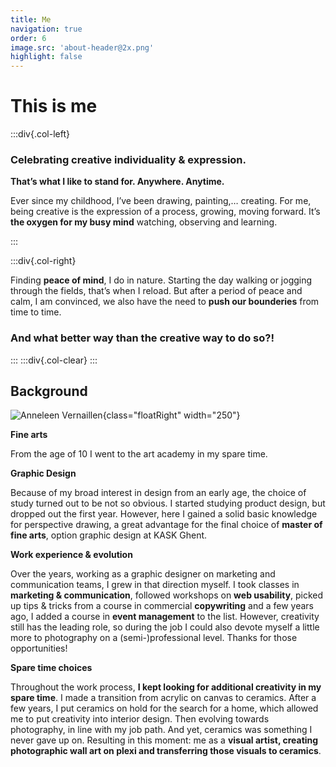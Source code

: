 ```yaml
---
title: Me
navigation: true
order: 6
image.src: 'about-header@2x.png'
highlight: false
---
```


# This is me

:::div{.col-left}

### Celebrating creative individuality & expression.
**That’s what I like to stand for. Anywhere. Anytime.**

Ever since my childhood, I’ve been drawing, painting,… creating. For me, being creative is the expression of a process, growing, moving forward. It’s **the oxygen for my busy mind** watching, observing and learning.

:::

:::div{.col-right}

Finding **peace of mind**, I do in nature. Starting the day walking or jogging through the fields, that’s when I reload. But after a period of peace and calm, I am convinced, we also have the need to **push our bounderies** from time to time.

### And what better way than the creative way to do so?!

:::
:::div{.col-clear}
:::

## Background

![Anneleen Vernaillen](/about-profilepic.jpg){class="floatRight" width="250"}

**Fine arts**

From the age of 10 I went to the art academy in my spare time.

**Graphic Design**

Because of my broad interest in design from an early age, the choice of study turned out to be not so obvious. I started studying product design, but dropped out the first year. However, here I gained a solid basic knowledge for perspective drawing, a great advantage for the final choice of **master of fine arts**, option graphic design at KASK Ghent.

**Work experience & evolution**

Over the years, working as a graphic designer on marketing and communication teams, I grew in that direction myself. I took classes in **marketing & communication**, followed workshops on **web usability**, picked up tips & tricks from a course in commercial **copywriting** and a few years ago, I added a course in **event management** to the list. However, creativity still has the leading role, so during the job I could also devote myself a little more to photography on a (semi-)professional level. Thanks for those opportunities!

**Spare time choices**

Throughout the work process, **I kept looking for additional creativity in my spare time**. I made a transition from acrylic on canvas to ceramics. After a few years, I put ceramics on hold for the search for a home, which allowed me to put creativity into interior design. Then evolving towards photography, in line with my job path. And yet, ceramics was something I never gave up on. Resulting in this moment: me as a **visual artist, creating photographic wall art on plexi and transferring those visuals to ceramics**.
